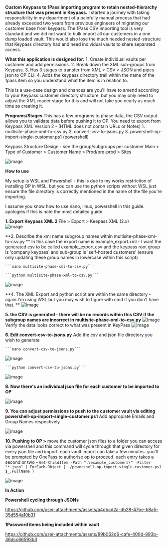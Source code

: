 **Custom Keypass to 1Pass Importing program to retain nested-hierarchy structure that was present in Keypass.**
I started a journey with taking responsibility in my department of a painfully manual process that had already exceeded two years from previous engineers of migrating our customer base from keypass. 
The 1Pass CSV importing tool is very standard and we did not want to bulk import all our customers in a one dump loaded vault. This would also lose the much needed nested-structure that Keypass directory had and need individual vaults to share separated access.

**What this application is designed for:**
	1. Create individual vaults per customer and add permissions.
	2. Break down the XML sub-groups from Keypass.
	3. Has 3 stages to transfer from XML > CSV > JSON and pipes json to OP CLI. 
	4. Adds the keypass directory trail within the name of the 1pass item so you understand what the item is in relation to.
 
This is a use-case design and chances are you'll have to amend according to your Keypass customer directory structure, but you may only need to adjust the XML reader stage for this and will not take you nearly as much time as creating it.

**Programs/Stages**
This has a few programs to phase data, the CSV output allows you to validate data before pushing it to OP.  You need to export from Keypass XML Version 2 - (HTML does not contain URLs or Notes)
	1. multisite-phase-xml-to-csv.py
	2. convert-csv-to-jsons.py
	3. powershell-op-import-single-customer.ps1 (powershell)
 
Keypass Structure Design -
see the group/subgroups per customer
Main > Type of Customer > Customer Name > Prod/pre-prod > Sites
 
 ![image](https://github.com/user-attachments/assets/4c2f3f84-1221-49af-82dd-c721dcb50ba9)
 
**How to use**

My setup is WSL and Powershell - this is due to my works restriction of installing OP in WSL. 
but you can use the python scripts without WSL just ensure the file directory is correctly mentioned in the name of the file you're importing.

I assume you know how to use nano, linux, powershell in this guide. apologies if this is note the most detailed guide. 

**1. Export Keypass XML 2**
	File > Export > Keepass XML (2.x)  
	![image](https://github.com/user-attachments/assets/07cb603e-83cf-434c-bdf3-0d82eead3992)

**2. Describe the xml name subgroup names within multisite-phase-xml-to-csv.py **
	In this case the export name is example_export.xml -
	I want the generated csv to be called example_export.csv and the keypass root group is 'company keypass' and sub-group is 'self-hosted customers'
	(ensure only updating these group names in lowercase within this script)

	```nano multisite-phase-xml-to-csv.py```

	```python multisite-phase-xml-to-csv.py```

![image](https://github.com/user-attachments/assets/b9ce8831-f740-4fc6-9dd8-e845535fb46b)

**4. The XML Export and python script are within the same directory - again I'm using WSL but you may wish to figure with cmd if you don't have that. **
	![image](https://github.com/user-attachments/assets/0f3425fe-a27f-45f3-82d7-5ec3801b0db2)

**5. the CSV is generated - there will be no records within this CSV if the subgroup names are incorrect in multisite-phase-xml-to-csv.py**
	![image](https://github.com/user-attachments/assets/9b712cd3-1529-4e1f-b7b4-beea902e9e42)
	Verify the data looks correct to what was present in KeyPass
	![image](https://github.com/user-attachments/assets/a91fa0cb-f366-4a1a-871a-e854349d9616)

**6. Edit convert-csv-to-jsons.py**
	Add the csv and json file directory you wish to generate
	
	```nano convert-csv-to-jsons.py```

	
![image](https://github.com/user-attachments/assets/1e085cb6-d864-413a-8a7b-9c8d583cf47a)

	```python convert-csv-to-jsons.py```

	
![image](https://github.com/user-attachments/assets/079c9e6a-956f-43ef-912e-471b9c2b1e5a)


**8. Now there's an individual json file for each customer to be imported to OP**
   	
![image](https://github.com/user-attachments/assets/6d67e5ed-b8d8-4acd-be97-846c897a313b)


**9. You can adjust permissions to push to the customer vault via editing powershell-op-import-single-customer.ps1**
	Add appropiate Emails and Group Names respectively
	
![image](https://github.com/user-attachments/assets/61684688-c9ee-4dca-aa81-97b2ec85727e)

**10. Pushing to OP >**
move the customer json files to a folder you can access via powershell and this command will cycle through that given directory for every json file and import.
each vault import can take a few minutes. you'll be prompted by OnePass to authorise op to proceed. each entry takes a second or two - 
```Get-ChildItem -Path ".\example_customers\" -Filter "*.json" | ForEach-Object { ./powershell-op-import-single-customer.ps1 $_.FullName }```

![image](https://github.com/user-attachments/assets/96961bcc-e16f-4afd-83c6-a7ed4192ec06)



**In Action**

**Powershell cycling through JSONs**


https://github.com/user-attachments/assets/a4dbad2a-db28-47be-b8a5-35d554a10b31



**1Password items being included within vault**





https://github.com/user-attachments/assets/89b062d6-cafe-400d-893b-46dcc66593b3






